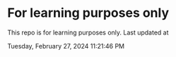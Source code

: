 # For learning purposes only
This repo is for learning purposes only.
Last updated at

Tuesday, February 27, 2024 11:21:46 PM

